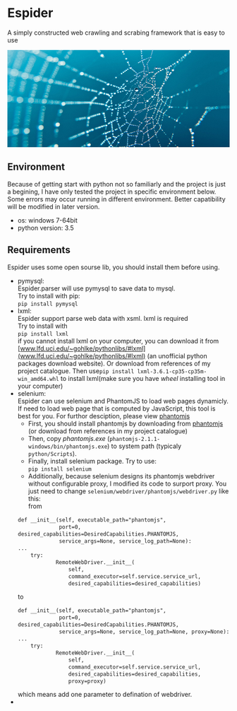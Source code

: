 # Espider
A simply constructed web crawling and scrabing framework that is easy to use  

![](https://github.com/MeteorKepler/espider/raw/master/artworks/spider-web.jpg)  

## Environment  
Because of getting start with python not so familiarly and the project is just a begining, I have only tested the project in specific environment below. 
Some errors may occur running in different environment. Better capatibility will be modified in later version.
* os: windows 7-64bit
* python version: 3.5  

## Requirements
Espider uses some open sourse lib, you should install them before using.
* pymysql:   
Espider.parser will use pymysql to save data to mysql.  
Try to install with pip:  
`
pip install pymysql
`
* lxml:   
Espider support parse web data with xsml. lxml is required  
Try to install with  
`
pip install lxml
`  
if you cannot install lxml on your computer, you can download it from [www.lfd.uci.edu/~gohlke/pythonlibs/#lxml](www.lfd.uci.edu/~gohlke/pythonlibs/#lxml)
(an unofficial python packages download website). Or download from references of my project catalogue. Then use`pip install lxml-3.6.1-cp35-cp35m-win_amd64.whl`
to install lxml(make sure you have *wheel* installing tool in your computer)  
* selenium:  
Espider can use selenium and PhantomJS to load web pages dynamicly. If need to load web page that is computed by
JavaScript, this tool is best for you. For furthor desciption, please view [phantomjs](http://phantomjs.org/)
    * First, you should install phantomjs by downloading from [phantomjs](http://phantomjs.org/) (or download from references 
    in my project catalogue)  
    * Then, copy *phantomjs.exe* (`phantomjs-2.1.1-windows/bin/phantomjs.exe`) to system path (typicaly `python/Scripts`).  
    * Finally, install selenium package. Try to use:  
    `
    pip install selenium
    `  
    * Additionally, because selenium designs its phantomjs webdriver without configurable proxy, I modified its code 
    to surport proxy. You just need to change `selenium/webdriver/phantomjs/webdriver.py` like this:  
    from  
    ```
    def __init__(self, executable_path="phantomjs",
                 port=0, desired_capabilities=DesiredCapabilities.PHANTOMJS,
                 service_args=None, service_log_path=None):  
    ...  
        try:
                RemoteWebDriver.__init__(
                    self,
                    command_executor=self.service.service_url,
                    desired_capabilities=desired_capabilities)
    ```  
    to  
    ```
    def __init__(self, executable_path="phantomjs",
                 port=0, desired_capabilities=DesiredCapabilities.PHANTOMJS,
                 service_args=None, service_log_path=None, proxy=None):  
    ...  
        try:
                RemoteWebDriver.__init__(
                    self,
                    command_executor=self.service.service_url,
                    desired_capabilities=desired_capabilities,
                    proxy=proxy)
    ```  
    which means add one parameter to defination of webdriver.
* 
